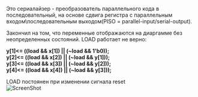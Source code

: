 Это сериалайзер - преобразователь параллельного кода в последовательный, на основе сдвига регистра
с параллельным входом\последовательным выходом(PISO = parallel-input/serial-output).

Закончил на том, что переменные отображаются на диаргамме без неопределенных состояний. LOAD работает не верно:

**y[1]<= ((load && x[1]) || (~load && 1'b0));  
y[2]<= ((load && x[2]) || (~load && y[1]));   
y[3]<= ((load && x[3]) || (~load && y[2]));  
y[4]<= ((load && x[4]) || (~load && y[3]));**

LOAD постоянен при изменении сигнала reset  
![ScreenShot](https://raw.githubusercontent.com/sht4nigga/FPGA/Assign_Reg/JbFPGA/Transceiver/Serializer/Behavioral/Behavioral%20srlzr.jpg)
